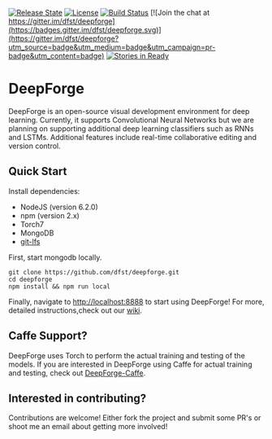 [![Release State](https://img.shields.io/badge/state-alpha-orange.svg)](https://img.shields.io/badge/state-alpha-orange.svg)
[![License](https://img.shields.io/badge/license-Apache%202.0-blue.svg)](./LICENSE)
[![Build Status](https://travis-ci.org/dfst/deepforge.svg?branch=master)](https://travis-ci.org/dfst/deepforge)
[![Join the chat at https://gitter.im/dfst/deepforge](https://badges.gitter.im/dfst/deepforge.svg)](https://gitter.im/dfst/deepforge?utm_source=badge&utm_medium=badge&utm_campaign=pr-badge&utm_content=badge)
[![Stories in Ready](https://badge.waffle.io/dfst/deepforge.png?label=ready&title=Ready)](https://waffle.io/dfst/deepforge)
# DeepForge
DeepForge is an open-source visual development environment for deep learning. Currently, it supports Convolutional Neural Networks but we are planning on supporting additional deep learning classifiers such as RNNs and LSTMs. Additional features include real-time collaborative editing and version control.

## Quick Start
Install dependencies:  
+ NodeJS (version 6.2.0)
+ npm (version 2.x)
+ Torch7
+ MongoDB
+ [git-lfs](https://git-lfs.github.com/)

First, start mongodb locally.
```
git clone https://github.com/dfst/deepforge.git
cd deepforge
npm install && npm run local
```
Finally, navigate to [http://localhost:8888](http://localhost:8888) to start using DeepForge! For more, detailed instructions,check out our [wiki](https://github.com/dfst/deepforge/wiki/Installation-Guide).

## Caffe Support?
DeepForge uses Torch to perform the actual training and testing of the models. If you are interested in DeepForge using Caffe for actual training and testing, check out [DeepForge-Caffe](https://github.com/dfst/deepforge-caffe).

## Interested in contributing?
Contributions are welcome! Either fork the project and submit some PR's or shoot me an email about getting more involved!
